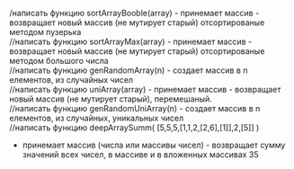 /написать функцию sortArrayBooble(array) - принемает массив - возвращает новый массив (не мутирует старый) отсортированые методом пузерька <br/>
//написать функцию sortArrayMax(array) - принемает массив - возвращает новый массив (не мутирует старый) отсортированые методом большого числа <br/>
//написать функцию genRandomArray(n) -  создает массив в n елементов, из случайных чисел <br/>
//написать функцию uniArray(array) -  принемает массив - возвращает новый массив (не мутирует старый), перемешаный. <br/>
//написать функцию genRandomUniArray(n) -  создает массив в n елементов, из случайных, уникальных чисел <br/>
//написать функцию deepArraySumm(
  [5,5,5,[1,1,2,[2,6],[1]],2,[5]] ) <br/>
 - принемает массив (числа или массивы чисел) - возвращает сумму значений всех чисел, в массиве и в вложенных массивах  35 <br/>
